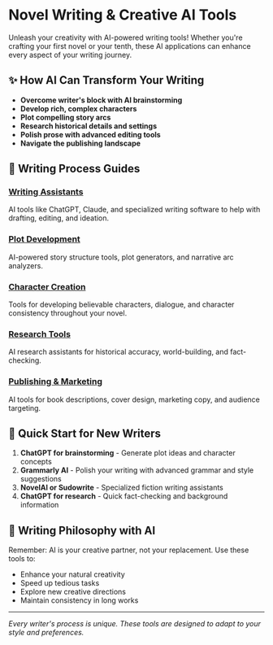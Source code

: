 # Novel Writing & Creative AI Tools

Unleash your creativity with AI-powered writing tools! Whether you're crafting your first novel or your tenth, these AI applications can enhance every aspect of your writing journey.

## ✨ How AI Can Transform Your Writing

- **Overcome writer's block with AI brainstorming**
- **Develop rich, complex characters**
- **Plot compelling story arcs**
- **Research historical details and settings**
- **Polish prose with advanced editing tools**
- **Navigate the publishing landscape**

## 📖 Writing Process Guides

### [Writing Assistants](/writing/assistants)
AI tools like ChatGPT, Claude, and specialized writing software to help with drafting, editing, and ideation.

### [Plot Development](/writing/plot-development)
AI-powered story structure tools, plot generators, and narrative arc analyzers.

### [Character Creation](/writing/character-creation)
Tools for developing believable characters, dialogue, and character consistency throughout your novel.

### [Research Tools](/writing/research)
AI research assistants for historical accuracy, world-building, and fact-checking.

### [Publishing & Marketing](/writing/publishing)
AI tools for book descriptions, cover design, marketing copy, and audience targeting.

## 🚀 Quick Start for New Writers

1. **ChatGPT for brainstorming** - Generate plot ideas and character concepts
2. **Grammarly AI** - Polish your writing with advanced grammar and style suggestions  
3. **NovelAI or Sudowrite** - Specialized fiction writing assistants
4. **ChatGPT for research** - Quick fact-checking and background information

## 💭 Writing Philosophy with AI

Remember: AI is your creative partner, not your replacement. Use these tools to:
- Enhance your natural creativity
- Speed up tedious tasks
- Explore new creative directions
- Maintain consistency in long works

---

*Every writer's process is unique. These tools are designed to adapt to your style and preferences.*